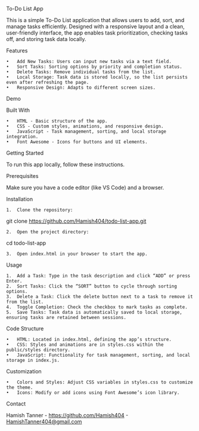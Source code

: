 To-Do List App

This is a simple To-Do List application that allows users to add, sort, and manage tasks efficiently. Designed with a responsive layout and a clean, user-friendly interface, the app enables task prioritization, checking tasks off, and storing task data locally.

Features

	•	Add New Tasks: Users can input new tasks via a text field.
	•	Sort Tasks: Sorting options by priority and completion status.
	•	Delete Tasks: Remove individual tasks from the list.
	•	Local Storage: Task data is stored locally, so the list persists even after refreshing the page.
	•	Responsive Design: Adapts to different screen sizes.

Demo

 

Built With

	•	HTML - Basic structure of the app.
	•	CSS - Custom styles, animations, and responsive design.
	•	JavaScript - Task management, sorting, and local storage integration.
	•	Font Awesome - Icons for buttons and UI elements.

Getting Started

To run this app locally, follow these instructions.

Prerequisites

Make sure you have a code editor (like VS Code) and a browser.

Installation

	1.	Clone the repository:

git clone https://github.com/Hamish404/todo-list-app.git


	2.	Open the project directory:

cd todo-list-app


	3.	Open index.html in your browser to start the app.

Usage

	1.	Add a Task: Type in the task description and click “ADD” or press Enter.
	2.	Sort Tasks: Click the “SORT” button to cycle through sorting options.
	3.	Delete a Task: Click the delete button next to a task to remove it from the list.
	4.	Toggle Completion: Check the checkbox to mark tasks as complete.
	5.	Save Tasks: Task data is automatically saved to local storage, ensuring tasks are retained between sessions.

Code Structure

	•	HTML: Located in index.html, defining the app’s structure.
	•	CSS: Styles and animations are in styles.css within the public/styles directory.
	•	JavaScript: Functionality for task management, sorting, and local storage in index.js.

Customization

	•	Colors and Styles: Adjust CSS variables in styles.css to customize the theme.
	•	Icons: Modify or add icons using Font Awesome’s icon library.

Contact

Hamish Tanner - https://github.com/Hamish404 - HamishTanner404@gmail.com
